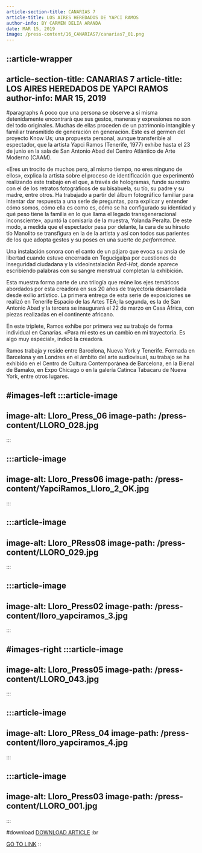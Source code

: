 ```yaml
---
article-section-title: CANARIAS 7
article-title: LOS AIRES HEREDADOS DE YAPCI RAMOS
author-info: BY CARMEN DELIA ARANDA
date: MAR 15, 2019
image: /press-content/16_CANARIAS7/canarias7_01.png
---
```


::article-wrapper
---
article-section-title: CANARIAS 7
article-title: LOS AIRES HEREDADOS DE YAPCI RAMOS
author-info: MAR 15, 2019
---
#paragraphs
A poco que una persona se observe a sí misma detenidamente encontrará que sus gestos, maneras y expresiones no son del todo originales. Muchas de ellas proceden de un patrimonio intangible y familiar transmitido de generación en generación. Este es el germen del proyecto Know Us; una propuesta personal, aunque transferible al espectador, que la artista Yapci Ramos (Tenerife, 1977) exhibe hasta el 23 de junio en la sala de San Antonio Abad del Centro Atlántico de Arte Moderno (CAAM).

«Eres un trocito de muchos pero, al mismo tiempo, no eres ninguno de ellos», explica la artista sobre el proceso de identificación que experimentó realizando este trabajo en el que, a través de hologramas, funde su rostro con el de los retratos fotográficos de su bisabuela, su tío, su padre y su madre, entre otros. Ha trabajado a partir del álbum fotográfico familiar para intentar dar respuesta a una serie de preguntas, para explicar y entender cómo somos, cómo ella es como es, cómo se ha configurado su identidad y qué peso tiene la familia en lo que llama el legado transgeneracional inconsciente», apuntó la comisaria de la muestra, Yolanda Peralta. De este modo, a medida que el espectador pasa por delante, la cara de su hirsuto tío Manolito se transfigura en la de la artista y así con todos sus parientes de los que adopta gestos y su poses en una suerte de _performance_.

Una instalación sonora con el canto de un pájaro que evoca su ansia de libertad cuando estuvo encerrada en Tegucigalpa por cuestiones de inseguridad ciudadana y la videoinstalación _Red-Hot,_ donde aparece escribiendo palabras con su sangre menstrual completan la exhibición.

Esta muestra forma parte de una trilogía que reúne los ejes temáticos abordados por esta creadora en sus 20 años de trayectoria desarrollada desde exilio artístico. La primera entrega de esta serie de exposiciones se realizó en Tenerife Espacio de las Artes TEA; la segunda, es la de San Antonio Abad y la tercera se inaugurará el 22 de marzo en Casa África, con piezas realizadas en el continente africano.

En este triplete, Ramos exhibe por primera vez su trabajo de forma individual en Canarias. «Para mí esto es un cambio en mi trayectoria. Es algo muy especial», indicó la creadora.

Ramos trabaja y reside entre Barcelona, Nueva York y Tenerife. Formada en Barcelona y en Londres en el ámbito del arte audiovisual, su trabajo se ha exhibido en el Centro de Cultura Contemporánea de Barcelona, en la Bienal de Bamako, en Expo Chicago o en la galería Catinca Tabacaru de Nueva York, entre otros lugares.

#images-left
  :::article-image
  ---
  image-alt: Lloro_Press_06
  image-path: /press-content/LLORO_028.jpg
  ---
  :::

  :::article-image
  ---
  image-alt: Lloro_Press06
  image-path: /press-content/YapciRamos_Lloro_2_OK.jpg
  ---
  :::

  :::article-image
  ---
  image-alt: Lloro_PRess08
  image-path: /press-content/LLORO_029.jpg
  ---
  :::

  :::article-image
  ---
  image-alt: Lloro_Press02
  image-path: /press-content/lloro_yapciramos_3.jpg
  ---
  :::

#images-right
  :::article-image
  ---
  image-alt: Lloro_Press05
  image-path: /press-content/LLORO_043.jpg
  ---
  :::

  :::article-image
  ---
  image-alt: Lloro_PRess_04
  image-path: /press-content/lloro_yapciramos_4.jpg
  ---
  :::

  :::article-image
  ---
  image-alt: Lloro_Press03
  image-path: /press-content/LLORO_001.jpg
  ---
  :::

#download
[DOWNLOAD ARTICLE](/press-content/16_CANARIAS7/los-aires-heredados-de-yapci-ramo.pdf) :br

[](https://www.eldia.es/cultura/2024/03/02/parir-renacer-yapci-ramos-santa-98938595.html)[GO TO LINK](https://www.canarias7.es/cultura/los-aires-heredados-de-yapci-ramos-DH6801115)
::
